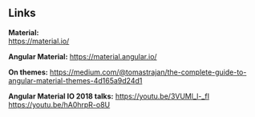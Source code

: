 ## Links

**Material:**	
https://material.io/

**Angular Material:**
https://material.angular.io/

**On themes:**
https://medium.com/@tomastrajan/the-complete-guide-to-angular-material-themes-4d165a9d24d1

**Angular Material IO 2018 talks:**
https://youtu.be/3VUMl_l-_fI
https://youtu.be/hA0hrpR-o8U
